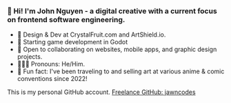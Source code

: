 ### 👋 Hi! I'm John Nguyen - a digital creative with a current focus on frontend software engineering.

- 🦄 Design & Dev at CrystalFruit.com and ArtShield.io.
- 🌱 Starting game development in Godot
- 👯 Open to collaborating on websites, mobile apps, and graphic design projects.
- 👨🏻‍💻 Pronouns: He/Him.
- 👾 Fun fact: I've been traveling to and selling art at various anime & comic conventions since 2022!

This is my personal GitHub account.
[Freelance GitHub: jawncodes](https://github.com/jawncodes/)
